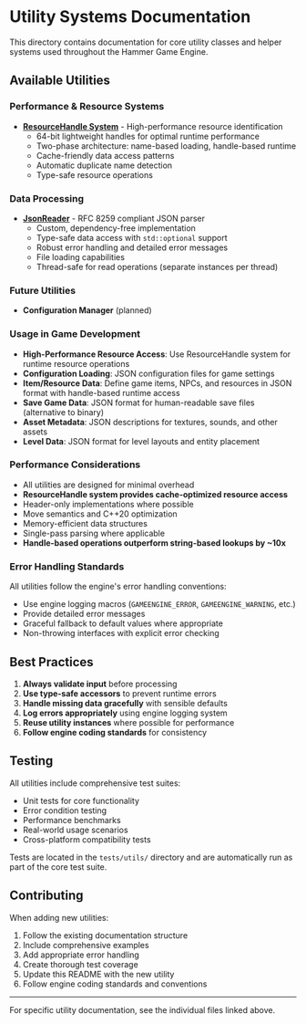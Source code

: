 # Utility Systems Documentation

This directory contains documentation for core utility classes and helper systems used throughout the Hammer Game Engine.

## Available Utilities

### Performance & Resource Systems
- **[ResourceHandle System](ResourceHandle_System.md)** - High-performance resource identification
  - 64-bit lightweight handles for optimal runtime performance
  - Two-phase architecture: name-based loading, handle-based runtime
  - Cache-friendly data access patterns
  - Automatic duplicate name detection
  - Type-safe resource operations

### Data Processing
- **[JsonReader](JsonReader.md)** - RFC 8259 compliant JSON parser
  - Custom, dependency-free implementation
  - Type-safe data access with `std::optional` support
  - Robust error handling and detailed error messages
  - File loading capabilities
  - Thread-safe for read operations (separate instances per thread)

### Future Utilities

- **Configuration Manager** (planned)


### Usage in Game Development
- **High-Performance Resource Access**: Use ResourceHandle system for runtime resource operations
- **Configuration Loading**: JSON configuration files for game settings
- **Item/Resource Data**: Define game items, NPCs, and resources in JSON format with handle-based runtime access
- **Save Game Data**: JSON format for human-readable save files (alternative to binary)
- **Asset Metadata**: JSON descriptions for textures, sounds, and other assets
- **Level Data**: JSON format for level layouts and entity placement

### Performance Considerations
- All utilities are designed for minimal overhead
- **ResourceHandle system provides cache-optimized resource access** 
- Header-only implementations where possible
- Move semantics and C++20 optimization
- Memory-efficient data structures
- Single-pass parsing where applicable
- **Handle-based operations outperform string-based lookups by ~10x**

### Error Handling Standards
All utilities follow the engine's error handling conventions:
- Use engine logging macros (`GAMEENGINE_ERROR`, `GAMEENGINE_WARNING`, etc.)
- Provide detailed error messages
- Graceful fallback to default values where appropriate
- Non-throwing interfaces with explicit error checking

## Best Practices

1. **Always validate input** before processing
2. **Use type-safe accessors** to prevent runtime errors
3. **Handle missing data gracefully** with sensible defaults
4. **Log errors appropriately** using engine logging system
5. **Reuse utility instances** where possible for performance
6. **Follow engine coding standards** for consistency

## Testing

All utilities include comprehensive test suites:
- Unit tests for core functionality
- Error condition testing
- Performance benchmarks
- Real-world usage scenarios
- Cross-platform compatibility tests

Tests are located in the `tests/utils/` directory and are automatically run as part of the core test suite.

## Contributing

When adding new utilities:
1. Follow the existing documentation structure
2. Include comprehensive examples
3. Add appropriate error handling
4. Create thorough test coverage
5. Update this README with the new utility
6. Follow engine coding standards and conventions

---

For specific utility documentation, see the individual files linked above.